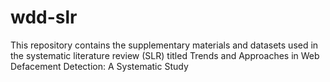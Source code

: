# wdd-slr
This repository contains the supplementary materials and datasets used in the systematic literature review (SLR) titled Trends and Approaches in Web Defacement Detection: A Systematic Study

